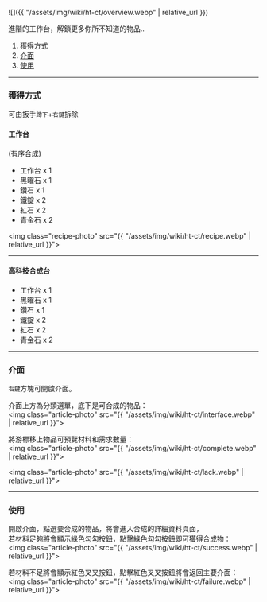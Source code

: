 ![]({{ "/assets/img/wiki/ht-ct/overview.webp" | relative_url }})

進階的工作台，解鎖更多你所不知道的物品..

<div class="article-content">
<ol>
    <li><a href="#獲得方式">獲得方式</a></li>
    <li><a href="#介面">介面</a></li>
    <li><a href="#使用">使用</a></li>
</ol>
</div>

---

### 獲得方式

可由扳手`蹲下`+`右鍵`拆除


#### 工作台

(有序合成)

- 工作台 x 1  
- 黑曜石 x 1  
- 鑽石 x 1  
- 鐵錠 x 2  
- 紅石 x 2  
- 青金石 x 2

<img class="recipe-photo" src="{{ "/assets/img/wiki/ht-ct/recipe.webp" | relative_url }}">

<hr class="sub">

#### 高科技合成台

- 工作台 x 1  
- 黑曜石 x 1  
- 鑽石 x 1  
- 鐵錠 x 2  
- 紅石 x 2  
- 青金石 x 2

---

### 介面

`右鍵`方塊可開啟介面。

介面上方為分類選單，底下是可合成的物品：  
<img class="article-photo" src="{{ "/assets/img/wiki/ht-ct/interface.webp" | relative_url }}">

將游標移上物品可預覽材料和需求數量：  
<img class="article-photo" src="{{ "/assets/img/wiki/ht-ct/complete.webp" | relative_url }}">

<img class="article-photo" src="{{ "/assets/img/wiki/ht-ct/lack.webp" | relative_url }}">

---

### 使用

開啟介面，點選要合成的物品，將會進入合成的詳細資料頁面，  
若材料足夠將會顯示綠色勾勾按鈕，點擊綠色勾勾按鈕即可獲得合成物：  
<img class="article-photo" src="{{ "/assets/img/wiki/ht-ct/success.webp" | relative_url }}">

若材料不足將會顯示紅色叉叉按鈕，點擊紅色叉叉按鈕將會返回主要介面：  
<img class="article-photo" src="{{ "/assets/img/wiki/ht-ct/failure.webp" | relative_url }}">
